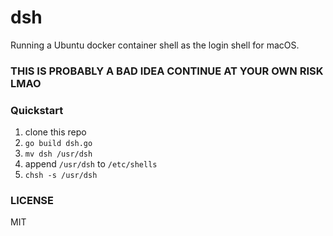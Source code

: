 # dsh

Running a Ubuntu docker container shell as the login shell for macOS.

### THIS IS PROBABLY A BAD IDEA CONTINUE AT YOUR OWN RISK LMAO

### Quickstart

1. clone this repo
2. `go build dsh.go`
3. `mv dsh /usr/dsh`
4. append `/usr/dsh` to `/etc/shells`
5. `chsh -s /usr/dsh`

### LICENSE

MIT

